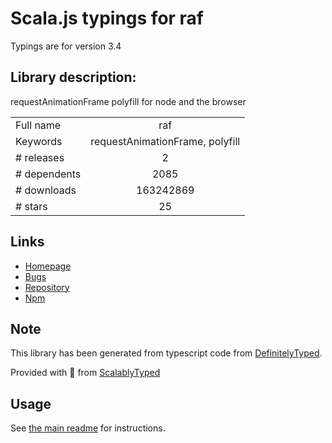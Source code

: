 
# Scala.js typings for raf

Typings are for version 3.4

## Library description:
requestAnimationFrame polyfill for node and the browser

|                    |                 |
| ------------------ | :-------------: |
| Full name          | raf |
| Keywords           | requestAnimationFrame, polyfill |
| # releases         | 2 |
| # dependents       | 2085 |
| # downloads        | 163242869 |
| # stars            | 25 |

## Links
- [Homepage](https://github.com/chrisdickinson/raf#readme)
- [Bugs](https://github.com/chrisdickinson/raf/issues)
- [Repository](https://github.com/chrisdickinson/raf)
- [Npm](https://www.npmjs.com/package/raf)
    


## Note
This library has been generated from typescript code from [DefinitelyTyped](https://definitelytyped.org).

Provided with :purple_heart: from [ScalablyTyped](https://github.com/oyvindberg/ScalablyTyped)

## Usage
See [the main readme](../../readme.md) for instructions.


